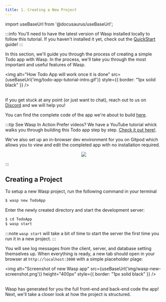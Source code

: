 ```yaml
---
title: 1. Creating a New Project
---
```


import useBaseUrl from '@docusaurus/useBaseUrl';

:::info
You'll need to have the latest version of Wasp installed locally to follow this tutorial. If you haven't installed it yet, check out the [QuickStart](/docs/quick-start) guide!
:::

In this section, we'll guide you through the process of creating a simple Todo app with Wasp. In the process, we'll take you through the most important and useful features of Wasp.

<img alt="How Todo App will work once it is done"
src={useBaseUrl('img/todo-app-tutorial-intro.gif')}
style={{ border: "1px solid black" }}
/>
<br />
<br />

If you get stuck at any point (or just want to chat), reach out to us on [Discord](https://discord.gg/rzdnErX) and we will help you!

You can find the complete code of the app we're about to build [here](https://github.com/wasp-lang/wasp/tree/release/examples/tutorials/TodoApp).

:::tip See Wasp In Action
Prefer videos? We have a YouTube tutorial whick walks you through building this Todo app step by step. [Check it out here!](https://youtu.be/R8uOu6ZEr5s).

We've also set up an in-browser dev environment for you on Gitpod which allows you to view and edit the completed app with no installation required.

<p align="center">
     <a href="https://gitpod.io/#https://github.com/wasp-lang/gitpod-template">
          <img src="https://gitpod.io/button/open-in-gitpod.svg" />
     </a>
</p>
:::

## Creating a Project

To setup a new Wasp project, run the following command in your terminal

```sh
$ wasp new TodoApp
```

Enter the newly created directory and start the development server:

```sh
$ cd TodoApp
$ wasp start
```

:::note
`wasp start` will take a bit of time to start the server the first time you run it in a new project.
:::

You will see log messages from the client, server, and database setting themselves up. When everything is ready, a new tab should open in your browser at `http://localhost:3000` with a simple placeholder plage:

<img alt="Screenshot of new Wasp app"
src={useBaseUrl('img/wasp-new-screenshot.png')}
height="400px"
style={{ border: "1px solid black" }}
/>
<br />
<br />

Wasp has generated for you the full front-end and back-end code the app! Next, we'll take a closer look at how the project is structured.
